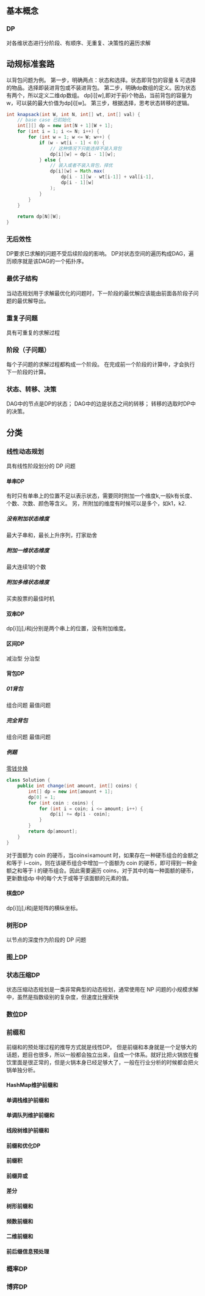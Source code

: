 ## 基本概念
### DP
对各维状态进行分阶段、有顺序、无重复、决策性的遍历求解

## 动规标准套路
以背包问题为例。
第一步，明确两点：状态和选择。状态即背包的容量 & 可选择的物品。选择即装进背包或不装进背包。
第二步，明确dp数组的定义。因为状态有两个，所以定义二维dp数组。
dp[i][w],即对于前i个物品，当前背包的容量为w，可以装的最大价值为dp[i][w]。
第三步，根据选择，思考状态转移的逻辑。
```java
int knapsack(int W, int N, int[] wt, int[] val) {
    // base case 已初始化
    int[][] dp = new int[N + 1][W + 1];
    for (int i = 1; i <= N; i++) {
        for (int w = 1; w <= W; w++) {
            if (w - wt[i - 1] < 0) {
                // 这种情况下只能选择不装入背包
                dp[i][w] = dp[i - 1][w];
            } else {
                // 装入或者不装入背包，择优
                dp[i][w] = Math.max(
                    dp[i - 1][w - wt[i-1]] + val[i-1], 
                    dp[i - 1][w]
                );
            }
        }
    }
    
    return dp[N][W];
}
```

### 无后效性
DP要求已求解的问题不受后续阶段的影响。
DP对状态空间的遍历构成DAG，遍历顺序就是该DAG的一个拓扑序。

### 最优子结构
当动态规划用于求解最优化的问题时，下一阶段的最优解应该能由前面各阶段子问题的最优解导出。

### 重复子问题
具有可重复的求解过程

### 阶段（子问题）
每个子问题的求解过程都构成一个阶段。
在完成前一个阶段的计算中，才会执行下一阶段的计算。

### 状态、转移、决策
DAG中的节点是DP的状态；
DAG中的边是状态之间的转移；
转移的选取时DP中的决策。

## 分类

### 线性动态规划
具有线性阶段划分的 DP 问题

#### 单串DP
有时只有单串上的位置不足以表示状态，需要同时附加一个维度k,一般k有长度、个数、次数、颜色等含义。
另，所附加的维度有时候可以是多个，如k1，k2.

##### 没有附加状态维度
最大子串和，最长上升序列，打家劫舍

##### 附加一维状态维度
最大连续1的个数

##### 附加多维状态维度
买卖股票的最佳时机

#### 双串DP
dp[i][j],i和j分别是两个串上的位置，没有附加维度。

#### 区间DP
减治型
分治型

#### 背包DP

##### 01背包
组合问题
最值问题

##### 完全背包
组合问题
最值问题
##### 例题
[零钱兑换](https://leetcode.cn/problems/coin-change-2/solution/ling-qian-dui-huan-ii-by-leetcode-soluti-f7uh/)
```java
class Solution {
    public int change(int amount, int[] coins) {
        int[] dp = new int[amount + 1];
        dp[0] = 1;
        for (int coin : coins) {
            for (int i = coin; i <= amount; i++) {
                dp[i] += dp[i - coin];
            }
        }
        return dp[amount];
    }
}
```
对于面额为 coin 的硬币，当coin≤i≤amount 时，如果存在一种硬币组合的金额之和等于 i−coin，则在该硬币组合中增加一个面额为 coin 的硬币，即可得到一种金额之和等于 i 的硬币组合。因此需要遍历 coins，对于其中的每一种面额的硬币，更新数组dp 中的每个大于或等于该面额的元素的值。

#### 棋盘DP
dp[i][j],i和j是矩阵的横纵坐标。

### 树形DP
以节点的深度作为阶段的 DP 问题

### 图上DP

### 状态压缩DP
状态压缩动态规划是一类非常典型的动态规划，通常使用在 NP 问题的小规模求解中，虽然是指数级别的复杂度，但速度比搜索快

### 数位DP

### 前缀和
前缀和的预处理过程的推导方式就是线性DP。
但是前缀和本身就是一个足够大的话题，题目也很多，所以一般都会独立出来，自成一个体系。就好比把火锅放在餐饮里面是很正常的，但是火锅本身已经足够大了，一般在行业分析的时候都会把火锅单独分析。

#### HashMap维护前缀和

#### 单调栈维护前缀和

#### 单调队列维护前缀和

#### 线段树维护前缀和

#### 前缀和优化DP

#### 前缀积

#### 前缀异或

#### 差分

#### 树形前缀和

#### 频数前缀和

#### 二维前缀和

#### 前后缀信息预处理

### 概率DP

### 博弈DP
